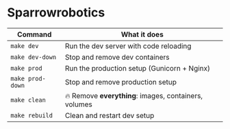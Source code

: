 # Sparrowrobotics

| Command         | What it does                                              |
|----------------|-----------------------------------------------------------|
| `make dev`      | Run the dev server with code reloading                    |
| `make dev-down` | Stop and remove dev containers                            |
| `make prod`     | Run the production setup (Gunicorn + Nginx)              |
| `make prod-down`| Stop and remove production setup                          |
| `make clean`    | 🔥 Remove **everything**: images, containers, volumes     |
| `make rebuild`  | Clean and restart dev setup                               |
